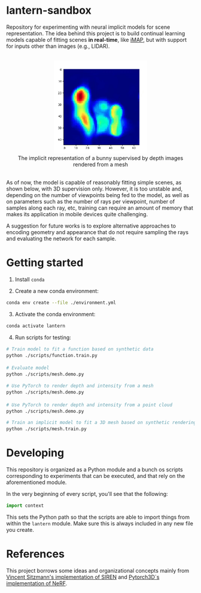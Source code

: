 # lantern-sandbox

Repository for experimenting with neural implicit models for scene representation. The idea behind this project is to build continual learning models capable of fitting scenes **in real-time**, like [iMAP](https://edgarsucar.github.io/iMAP/), but with support for inputs other than images (e.g., LIDAR).
                                                      
<br/>
<div align="center">
    <img src='./docs/assets/bunny.gif'>
    <br/>
    <span>The implicit representation of a bunny supervised by depth images rendered from a mesh</span>
</div>
<br/>

As of now, the model is capable of reasonably fitting simple scenes, as shown below, with 3D supervision only. However, it is too unstable and, depending on the number of viewpoints being fed to the model, as well as on parameters such as the number of rays per viewpoint, number of samples along each ray, etc, training can require an amount of memory that makes its application in mobile devices quite challenging.

A suggestion for future works is to explore alternative approaches to encoding geometry and appearance that do not require sampling the rays and evaluating the network for each sample.

# Getting started

1. Install `conda`

2. Create a new conda environment:

```bash
conda env create --file ./environment.yml
```

3. Activate the conda environment:
```bash
conda activate lantern
```

4. Run scripts for testing:
```bash
# Train model to fit a function based on synthetic data
python ./scripts/function.train.py

# Evaluate model
python ./scripts/mesh.demo.py
```

```bash
# Use PyTorch to render depth and intensity from a mesh 
python ./scripts/mesh.demo.py

# Use PyTorch to render depth and intensity from a point cloud 
python ./scripts/mesh.demo.py
```

```bash
# Train an implicit model to fit a 3D mesh based on synthetic renderings generated random viewpoints 
python ./scripts/mesh.train.py
```

# Developing

This repository is organized as a Python module and a bunch os scripts corresponding to experiments that can be executed, and that rely on the aforementioned module.

In the very beginning of every script, you'll see that the following:

```python
import context
```

This sets the Python path so that the scripts are able to import things from within the `lantern` module. Make sure this is always included in any new file you create.

# References
This project borrows some ideas and organizational concepts mainly from [Vincent Sitzmann's implementation of SIREN](https://vsitzmann.github.io/siren/) and [Pytorch3D`s implementation of NeRF](https://github.com/facebookresearch/pytorch3d).
